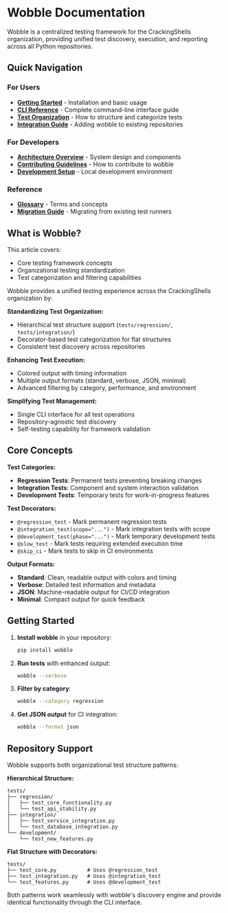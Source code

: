 # Wobble Documentation

Wobble is a centralized testing framework for the CrackingShells organization, providing unified test discovery, execution, and reporting across all Python repositories.

## Quick Navigation

### For Users
- **[Getting Started](users/GettingStarted.md)** - Installation and basic usage
- **[CLI Reference](users/CLIReference.md)** - Complete command-line interface guide
- **[Test Organization](users/TestOrganization.md)** - How to structure and categorize tests
- **[Integration Guide](users/IntegrationGuide.md)** - Adding wobble to existing repositories

### For Developers
- **[Architecture Overview](devs/architecture/Overview.md)** - System design and components
- **[Contributing Guidelines](devs/contribution_guidelines/Contributing.md)** - How to contribute to wobble
- **[Development Setup](devs/contribution_guidelines/DevelopmentSetup.md)** - Local development environment

### Reference
- **[Glossary](appendices/glossary.md)** - Terms and concepts
- **[Migration Guide](appendices/migration.md)** - Migrating from existing test runners

## What is Wobble?

This article covers:
- Core testing framework concepts
- Organizational testing standardization
- Test categorization and filtering capabilities

Wobble provides a unified testing experience across the CrackingShells organization by:

**Standardizing Test Organization:**
- Hierarchical test structure support (`tests/regression/`, `tests/integration/`)
- Decorator-based test categorization for flat structures
- Consistent test discovery across repositories

**Enhancing Test Execution:**
- Colored output with timing information
- Multiple output formats (standard, verbose, JSON, minimal)
- Advanced filtering by category, performance, and environment

**Simplifying Test Management:**
- Single CLI interface for all test operations
- Repository-agnostic test discovery
- Self-testing capability for framework validation

## Core Concepts

**Test Categories:**
- **Regression Tests**: Permanent tests preventing breaking changes
- **Integration Tests**: Component and system interaction validation
- **Development Tests**: Temporary tests for work-in-progress features

**Test Decorators:**
- `@regression_test` - Mark permanent regression tests
- `@integration_test(scope="...")` - Mark integration tests with scope
- `@development_test(phase="...")` - Mark temporary development tests
- `@slow_test` - Mark tests requiring extended execution time
- `@skip_ci` - Mark tests to skip in CI environments

**Output Formats:**
- **Standard**: Clean, readable output with colors and timing
- **Verbose**: Detailed test information and metadata
- **JSON**: Machine-readable output for CI/CD integration
- **Minimal**: Compact output for quick feedback

## Getting Started

1. **Install wobble** in your repository:
   ```bash
   pip install wobble
   ```

2. **Run tests** with enhanced output:
   ```bash
   wobble --verbose
   ```

3. **Filter by category**:
   ```bash
   wobble --category regression
   ```

4. **Get JSON output** for CI integration:
   ```bash
   wobble --format json
   ```

## Repository Support

Wobble supports both organizational test structure patterns:

**Hierarchical Structure:**
```
tests/
├── regression/
│   ├── test_core_functionality.py
│   └── test_api_stability.py
├── integration/
│   ├── test_service_integration.py
│   └── test_database_integration.py
└── development/
    └── test_new_features.py
```

**Flat Structure with Decorators:**
```
tests/
├── test_core.py          # Uses @regression_test
├── test_integration.py   # Uses @integration_test
└── test_features.py      # Uses @development_test
```

Both patterns work seamlessly with wobble's discovery engine and provide identical functionality through the CLI interface.
